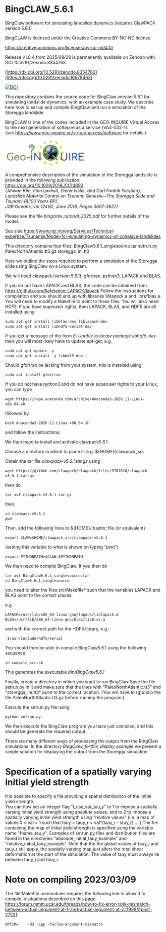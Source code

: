 # BingCLAW_5.6.1
BingClaw software for simulating landslide dynamics (requires ClawPACK version 5.6.1)

BingCLAW is licensed under the Creative Commons BY-NC-ND license.

https://creativecommons.org/licenses/by-nc-nd/4.0/

Release v1.0.4 from 2025/08/28 is permanently available on Zenodo with DOI 10.5281/zenodo.8354763  

[https://dx.doi.org/10.5281/zenodo.8354763](https://doi.org/10.5281/zenodo.16978463)  

[![DOI](https://zenodo.org/badge/DOI/10.5281/zenodo.8354763.svg)](https://doi.org/10.5281/zenodo.8354763)

This repository contains the source code for BingClaw version 5.6.1 for simulating landslide dynamics, with an example case study.
We describe here how to set up and compile BingClaw and run a simulation of the Storegga landslide.

BingCLAW is one of the codes included in the GEO-INQUIRE Virtual Access to the next generation of software as a service (VA4-532-1).  
(see https://www.geo-inquire.eu/virtual-access/software for details.)  

![GEO-INQUIRE project logo](Geo-INQUIRE_logo_small.png)

A comprehensive description of the simulation of the Storegga landslide is provided in the following publication:  
https://doi.org/10.1029/2018JC014893  
*(Jihwan Kim, Finn Løvholt, Dieter Issler, and Carl Fredrik Forsberg,  
Landslide Material Control on Tsunami Genesis—The Storegga Slide and Tsunami (8,100 Years BP),  
JGR Oceans, vol 124(6), June 2019, Pages 3607-3627)*   

Please see the file *bingclaw_tutorial_2025.pdf* for further details of the model.  

See also https://www.ngi.no/eng/Services/Technical-expertise/Tsunamis/Model-for-simulating-dynamics-of-cohesive-landslides

This directory contains four files: BingClaw5.6.1_singlesource.tar setrun.py PaleoNorthAtlantic.tt3.gz storegga_ini.tt3

Here we outline the steps required to perform a simulation of the Storegga slide using BingClaw on a Linux system.

We will need clawpack (version 5.6.1), gfortran, python3, LAPACK and BLAS.

If you do not have LAPACK and BLAS, the code can be obtained from https://github.com/Reference-LAPACK/lapack Follow the instructions for compilation and you should end up with libraries liblapack.a and librefblas.a. You will need to modify a Makefile to point to these files.
You will also need HDF5. If you have superuser rights, then LAPACK, BLAS, and HDF5 are all installed using  

```
sudo apt-get install libblas-dev liblapack-dev  
sudo apt-get install libhdf5-serial-dev
```
If you get a message of the form *E: Unable to locate package libhdf5-dev* then you will most likely have to update apt-get, e.g.  
```
sudo apt-get update -y
sudo apt-get install -y libhdf5-dev
```
Should gfortran be lacking from your system, this is installed using
```
sudo apt install gfortran
```

If you do not have python3 and do not have superuser rights to your Linux, you can type

```
wget https://repo.anaconda.com/archive/Anaconda3-2020.11-Linux-x86_64.sh
```

followed by

```
bash Anaconda3-2020.11-Linux-x86_64.sh
```

and follow the instructions.

We then need to install and activate clawpack5.6.1.

Choose a directory in which to place it: e.g. ${HOME}/clawpack_src

Obtain the tar file *clawpack-v5.6.1.tar.gz* using  

```
wget https://github.com/clawpack/clawpack/files/3781620/clawpack-v5.6.1.tar.gz
```

then do  

```
tar xvf clawpack-v5.6.1.tar.gz
```

then  

```
cd clawpack-v5.6.1  
pwd
```

Then, add the following lines to ${HOME}/.bashrc file (or equivalent)

```
export CLAW=$HOME/clawpack_src/clawpack-v5.6.1
```

(setting this variable to what is shown on typing "pwd")  

```
export PYTHONPATH=$CLAW:$PYTHONPATH
```

We then need to compile BingClaw. If you then do

```
tar xvf BingClaw5.6.1_singlesource.tar  
cd BingClaw5.6.1_singlesource
```

you need to alter the files src/Makefile* such that the variables LAPACK and BLAS point to the correct places:

e.g.

```
LAPACK=/usr/lib/x86_64-linux-gnu/lapack/liblapack.a  
BLAS=/usr/lib/x86_64-linux-gnu/blas/libblas.a
```

and with the correct path for the HDF5 library, e.g.:

```
-I/usr/include/hdf5/serial
```

You should then be able to compile BingClaw5.6.1 using the following sequence:  

```
sh compile_src.sh
```

This generates the executable *bin/BingClaw5.6.1*

Finally, create a directory in which you want to run BingClaw Save the file setrun.py in it and make sure that the lines with "PaleoNorthAtlantic.tt3" and "storegga_ini.tt3" point to the correct location. (You will have to (g)unzip the file PaleoNorthAtlantic.tt3.gz before running the program.)    

Execute the setrun.py file using

```
python setrun.py
```

We then execute the BingClaw program you have just compiled, and this should be generate the required output.

There are many different ways of processing the output from the BingClaw simulations.
In the directory *BingClaw_fortfile_display_example* we present a simple solution for displaying the output from the Storegga simulation.

# Specification of a spatially varying initial yield strength    

It is possible to specify a file providing a spatial distribution of the initial yield strength.  
You can now set an integer flag "i_use_var_tau_y" to 1 to impose a spatially varying initial yield strength using absolute values, and to 2 to impose a spatially varying initial yield strength using "relative values" (i.e. a map of values 0 < val < 1 such that tauy = tauy_r + val*(tauy_i - tauy_r) ... ) The file containing the map of initial yield strength is specified using the variable name "fname_tau_y". Examples of setrun.py files and distribution files are found in the directories "absolute_initial_tauy_example" and "relative_initial_tauy_example".
Note that the the global values of tauy_i and tauy_r still apply, the spatially varying map just alters the total shear deformation at the start of the simulation. The value of tauy must always lie between tauy_i and tauy_r.




# Note on compiling 2023/03/09

The file Makefile.nonmodules requires the following line to allow it to compile in situations described on this page:
https://forum.mmm.ucar.edu/threads/how-to-fix-error-rank-mismatch-between-actual-argument-at-1-and-actual-argument-at-2.11998/#post-27521 

```
OPTIM=    -O3 -cpp -fallow-argument-mismatch
```



